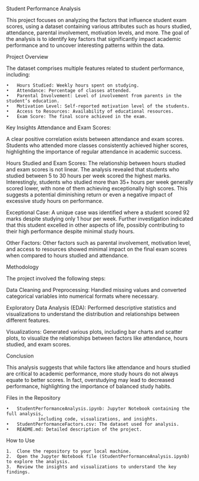 Student Performance Analysis

This project focuses on analyzing the factors that influence student exam scores, using a dataset containing various attributes such as hours studied, attendance, parental involvement, motivation levels, and more. The goal of the analysis is to identify key factors that significantly impact academic performance and to uncover interesting patterns within the data.

Project Overview

The dataset comprises multiple features related to student performance, including:

	•	Hours Studied: Weekly hours spent on studying.
	•	Attendance: Percentage of classes attended.
	•	Parental Involvement: Level of involvement from parents in the student’s education.
	•	Motivation Level: Self-reported motivation level of the students.
	•	Access to Resources: Availability of educational resources.
	•	Exam Score: The final score achieved in the exam.

Key Insights
Attendance and Exam Scores:

A clear positive correlation exists between attendance and exam scores. 
Students who attended more classes consistently achieved higher scores, highlighting the importance of regular attendance in academic success.

Hours Studied and Exam Scores:
The relationship between hours studied and exam scores is not linear. The analysis revealed that students who studied between 5 to 30 hours per week scored the highest marks. Interestingly, students who studied more than 35+ hours per week generally scored lower, with none of them achieving exceptionally high scores. This suggests a potential diminishing return or even a negative impact of excessive study hours on performance.

Exceptional Case:
A unique case was identified where a student scored 92 marks despite studying only 1 hour per week. Further investigation indicated that this student excelled in other aspects of life, possibly contributing to their high performance despite minimal study hours.

Other Factors:
Other factors such as parental involvement, motivation level, and access to resources showed minimal impact on the final exam scores when compared to hours studied and attendance.

Methodology

The project involved the following steps:

Data Cleaning and Preprocessing:
Handled missing values and converted categorical variables into numerical formats where necessary.

Exploratory Data Analysis (EDA):
Performed descriptive statistics and visualizations to understand the distribution and relationships between different features.

Visualizations:
Generated various plots, including bar charts and scatter plots, to visualize the relationships between factors like attendance, hours studied, and exam scores.

Conclusion

This analysis suggests that while factors like attendance and hours studied are critical to academic performance, more study hours do not always equate to better scores. In fact, overstudying may lead to decreased performance, highlighting the importance of balanced study habits.

Files in the Repository

	•	StudentPerformanceAnalysis.ipynb: Jupyter Notebook containing the full analysis, 
                including code, visualizations, and insights.
	•	StudentPerformanceFactors.csv: The dataset used for analysis.
	•	README.md: Detailed description of the project.

How to Use

	1.	Clone the repository to your local machine.
	2.	Open the Jupyter Notebook file (StudentPerformanceAnalysis.ipynb) to explore the analysis.
	3.	Review the insights and visualizations to understand the key findings.
